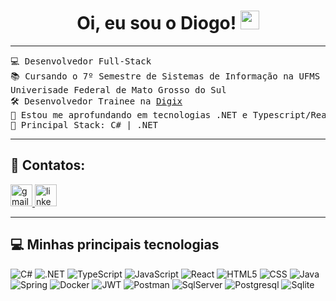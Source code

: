 <h1 align="center">
Oi, eu sou o Diogo!
	<a href="https://github.com/Bouaskaoun" target="_self">
		<img src="https://media.giphy.com/media/hvRJCLFzcasrR4ia7z/giphy.gif" width="30">
	</a>
</h1>

<hr>

<pre>
💻 Desenvolvedor Full-Stack
📚 Cursando o 7º Semestre de Sistemas de Informação na UFMS -
Univerisade Federal de Mato Grosso do Sul
🛠️ Desenvolvedor Trainee na <a href="https://digix.com.br/" target="_blank">Digix</a>  
🌱 Estou me aprofundando em tecnologias .NET e Typescript/React
🌟 Principal Stack: C# | .NET
</pre>
<hr>

## 🤝 Contatos: 

<a href="mailto:diogoleite09@gmail.com">
  <img src="https://img.shields.io/static/v1?message=Gmail&logo=gmail&label=&color=D14836&logoColor=white&labelColor=&style=for-the-badge" height="35" alt="gmail logo" />
</a>
<a href="https://www.linkedin.com/in/diogoltt">
  <img src="https://img.shields.io/static/v1?message=LinkedIn&logo=linkedin&label=&color=0077B5&logoColor=white&labelColor=&style=for-the-badge" height="35" alt="linkedin logo" />
</a>

<hr>


## 💻 Minhas principais tecnologias


![C#](https://img.shields.io/badge/C%23-239120?style=for-the-badge&logo=csharp&logoColor=white) ![.NET](https://img.shields.io/badge/.NET-512BD4?style=for-the-badge&logo=dotnet&logoColor=white) ![TypeScript](https://img.shields.io/badge/TypeScript-007ACC?style=for-the-badge&logo=typescript&logoColor=white) ![JavaScript](https://img.shields.io/badge/JavaScript-323330?style=for-the-badge&logo=javascript&logoColor=F7DF1E) ![React](https://img.shields.io/badge/React-20232A?style=for-the-badge&logo=react&logoColor=61DAFB) ![HTML5](https://img.shields.io/badge/HTML5-E34F26?style=for-the-badge&logo=html5&logoColor=white) ![CSS](https://img.shields.io/badge/CSS3-1572B6?style=for-the-badge&logo=css3&logoColor=white) ![Java](https://img.shields.io/badge/Java-ED8B00?style=for-the-badge&logo=openjdk&logoColor=white) ![Spring](https://img.shields.io/badge/Spring-6DB33F?style=for-the-badge&logo=spring&logoColor=white)    ![Docker](https://img.shields.io/badge/Docker-2CA5E0?style=for-the-badge&logo=docker&logoColor=white) ![JWT](https://img.shields.io/badge/JWT-000000?style=for-the-badge&logo=JSON%20web%20tokens&logoColor=white) ![Postman](https://img.shields.io/badge/Postman-FF6C37?style=for-the-badge&logo=Postman&logoColor=white)  ![SqlServer](https://img.shields.io/badge/Microsoft%20SQL%20Server-CC2927?style=for-the-badge&logo=microsoft%20sql%20server&logoColor=white) ![Postgresql](https://img.shields.io/badge/PostgreSQL-316192?style=for-the-badge&logo=postgresql&logoColor=white) ![Sqlite](https://img.shields.io/badge/Sqlite-003B57?style=for-the-badge&logo=sqlite&logoColor=white)


